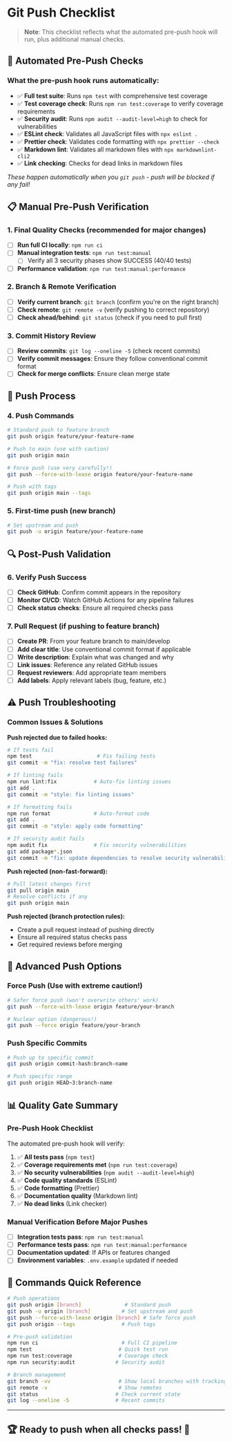 # Git Push Checklist

> **Note**: This checklist reflects what the automated pre-push hook will run, plus additional manual checks.

## 🔄 Automated Pre-Push Checks

### **What the pre-push hook runs automatically:**

- ✅ **Full test suite**: Runs `npm test` with comprehensive test coverage
- ✅ **Test coverage check**: Runs `npm run test:coverage` to verify coverage requirements
- ✅ **Security audit**: Runs `npm audit --audit-level=high` to check for vulnerabilities
- ✅ **ESLint check**: Validates all JavaScript files with `npx eslint .`
- ✅ **Prettier check**: Validates code formatting with `npx prettier --check`
- ✅ **Markdown lint**: Validates all markdown files with `npx markdownlint-cli2`
- ✅ **Link checking**: Checks for dead links in markdown files

_These happen automatically when you `git push` - push will be blocked if any fail!_

## 📋 Manual Pre-Push Verification

### 1. **Final Quality Checks** (recommended for major changes)

- [ ] **Run full CI locally**: `npm run ci`
- [ ] **Manual integration tests**: `npm run test:manual`
  - [ ] Verify all 3 security phases show SUCCESS (40/40 tests)
- [ ] **Performance validation**: `npm run test:manual:performance`

### 2. **Branch & Remote Verification**

- [ ] **Verify current branch**: `git branch` (confirm you're on the right branch)
- [ ] **Check remote**: `git remote -v` (verify pushing to correct repository)
- [ ] **Check ahead/behind**: `git status` (check if you need to pull first)

### 3. **Commit History Review**

- [ ] **Review commits**: `git log --oneline -5` (check recent commits)
- [ ] **Verify commit messages**: Ensure they follow conventional commit format
- [ ] **Check for merge conflicts**: Ensure clean merge state

## 🚀 Push Process

### 4. **Push Commands**

```bash
# Standard push to feature branch
git push origin feature/your-feature-name

# Push to main (use with caution)
git push origin main

# Force push (use very carefully!)
git push --force-with-lease origin feature/your-feature-name

# Push with tags
git push origin main --tags
```

### 5. **First-time push** (new branch)

```bash
# Set upstream and push
git push -u origin feature/your-feature-name
```

## 🔍 Post-Push Validation

### 6. **Verify Push Success**

- [ ] **Check GitHub**: Confirm commit appears in the repository
- [ ] **Monitor CI/CD**: Watch GitHub Actions for any pipeline failures
- [ ] **Check status checks**: Ensure all required checks pass

### 7. **Pull Request** (if pushing to feature branch)

- [ ] **Create PR**: From your feature branch to main/develop
- [ ] **Add clear title**: Use conventional commit format if applicable
- [ ] **Write description**: Explain what was changed and why
- [ ] **Link issues**: Reference any related GitHub issues
- [ ] **Request reviewers**: Add appropriate team members
- [ ] **Add labels**: Apply relevant labels (bug, feature, etc.)

## ⚠️ Push Troubleshooting

### Common Issues & Solutions

**Push rejected due to failed hooks:**

```bash
# If tests fail
npm test                     # Fix failing tests
git commit -m "fix: resolve test failures"

# If linting fails
npm run lint:fix            # Auto-fix linting issues
git add .
git commit -m "style: fix linting issues"

# If formatting fails
npm run format              # Auto-format code
git add .
git commit -m "style: apply code formatting"

# If security audit fails
npm audit fix               # Fix security vulnerabilities
git add package*.json
git commit -m "fix: update dependencies to resolve security vulnerabilities"
```

**Push rejected (non-fast-forward):**

```bash
# Pull latest changes first
git pull origin main
# Resolve conflicts if any
git push origin main
```

**Push rejected (branch protection rules):**

- Create a pull request instead of pushing directly
- Ensure all required status checks pass
- Get required reviews before merging

## 🔧 Advanced Push Options

### Force Push (Use with extreme caution!)

```bash
# Safer force push (won't overwrite others' work)
git push --force-with-lease origin feature/your-branch

# Nuclear option (dangerous!)
git push --force origin feature/your-branch
```

### Push Specific Commits

```bash
# Push up to specific commit
git push origin commit-hash:branch-name

# Push specific range
git push origin HEAD~3:branch-name
```

## 📊 Quality Gate Summary

### Pre-Push Hook Checklist

The automated pre-push hook will verify:

1. ✅ **All tests pass** (`npm test`)
2. ✅ **Coverage requirements met** (`npm run test:coverage`)
3. ✅ **No security vulnerabilities** (`npm audit --audit-level=high`)
4. ✅ **Code quality standards** (ESLint)
5. ✅ **Code formatting** (Prettier)
6. ✅ **Documentation quality** (Markdown lint)
7. ✅ **No dead links** (Link checker)

### Manual Verification Before Major Pushes

- [ ] **Integration tests pass**: `npm run test:manual`
- [ ] **Performance tests pass**: `npm run test:manual:performance`
- [ ] **Documentation updated**: If APIs or features changed
- [ ] **Environment variables**: `.env.example` updated if needed

## 🔧 Commands Quick Reference

```bash
# Push operations
git push origin [branch]              # Standard push
git push -u origin [branch]          # Set upstream and push
git push --force-with-lease origin [branch] # Safe force push
git push origin --tags               # Push tags

# Pre-push validation
npm run ci                           # Full CI pipeline
npm test                            # Quick test run
npm run test:coverage               # Coverage check
npm run security:audit             # Security audit

# Branch management
git branch -vv                      # Show local branches with tracking
git remote -v                       # Show remotes
git status                         # Check current state
git log --oneline -5               # Recent commits
```

---

## 🏆 Ready to push when all checks pass! 🚀
